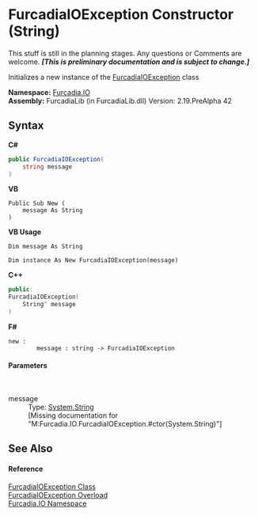 # FurcadiaIOException Constructor (String)
This stuff is still in the planning stages. Any questions or Comments are welcome. _**\[This is preliminary documentation and is subject to change.\]**_

Initializes a new instance of the <a href="T_Furcadia_IO_FurcadiaIOException">FurcadiaIOException</a> class

**Namespace:**&nbsp;<a href="N_Furcadia_IO">Furcadia.IO</a><br />**Assembly:**&nbsp;FurcadiaLib (in FurcadiaLib.dll) Version: 2.19.PreAlpha 42

## Syntax

**C#**<br />
``` C#
public FurcadiaIOException(
	string message
)
```

**VB**<br />
``` VB
Public Sub New ( 
	message As String
)
```

**VB Usage**<br />
``` VB Usage
Dim message As String

Dim instance As New FurcadiaIOException(message)
```

**C++**<br />
``` C++
public:
FurcadiaIOException(
	String^ message
)
```

**F#**<br />
``` F#
new : 
        message : string -> FurcadiaIOException
```


#### Parameters
&nbsp;<dl><dt>message</dt><dd>Type: <a href="http://msdn2.microsoft.com/en-us/library/s1wwdcbf" target="_blank">System.String</a><br />\[Missing <param name="message"/> documentation for "M:Furcadia.IO.FurcadiaIOException.#ctor(System.String)"\]</dd></dl>

## See Also


#### Reference
<a href="T_Furcadia_IO_FurcadiaIOException">FurcadiaIOException Class</a><br /><a href="Overload_Furcadia_IO_FurcadiaIOException__ctor">FurcadiaIOException Overload</a><br /><a href="N_Furcadia_IO">Furcadia.IO Namespace</a><br />
